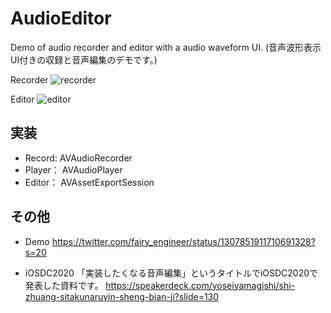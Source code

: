 # AudioEditor
Demo of audio recorder and editor with a audio waveform UI.
(音声波形表示UI付きの収録と音声編集のデモです。)

Recorder
![recorder](https://user-images.githubusercontent.com/22518469/102590597-204e6900-4154-11eb-9fa7-fae443c3d840.jpg)

Editor
![editor](https://user-images.githubusercontent.com/22518469/102590590-1f1d3c00-4154-11eb-9e96-6793075fa056.jpg)


## 実装
- Record: AVAudioRecorder
- Player： AVAudioPlayer
- Editor： AVAssetExportSession

## その他
- Demo
https://twitter.com/fairy_engineer/status/1307851911710691328?s=20

- iOSDC2020
「実装したくなる音声編集」というタイトルでiOSDC2020で発表した資料です。
https://speakerdeck.com/yoseiyamagishi/shi-zhuang-sitakunaruyin-sheng-bian-ji?slide=130
